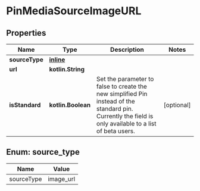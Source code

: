 
# PinMediaSourceImageURL

## Properties
| Name | Type | Description | Notes |
| ------------ | ------------- | ------------- | ------------- |
| **sourceType** | [**inline**](#SourceType) |  |  |
| **url** | **kotlin.String** |  |  |
| **isStandard** | **kotlin.Boolean** | Set the parameter to false to create the new simplified Pin instead of the standard pin. Currently the field is only available to a list of beta users. |  [optional] |


<a id="SourceType"></a>
## Enum: source_type
| Name | Value |
| ---- | ----- |
| sourceType | image_url |



